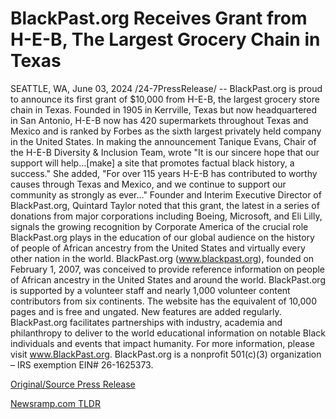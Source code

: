 # BlackPast.org Receives Grant from H-E-B, The Largest Grocery Chain in Texas

SEATTLE, WA, June 03, 2024 /24-7PressRelease/ -- BlackPast.org is proud to announce its first grant of $10,000 from H-E-B, the largest grocery store chain in Texas. Founded in 1905 in Kerrville, Texas but now headquartered in San Antonio, H-E-B now has 420 supermarkets throughout Texas and Mexico and is ranked by Forbes as the sixth largest privately held company in the United States.   In making the announcement Tanique Evans, Chair of the H-E-B Diversity & Inclusion Team, wrote "It is our sincere hope that our support will help…[make] a site that promotes factual black history, a success." She added, "For over 115 years H-E-B has contributed to worthy causes through Texas and Mexico, and we continue to support our community as strongly as ever…"   Founder and Interim Executive Director of BlackPast.org, Quintard Taylor noted that this grant, the latest in a series of donations from major corporations including Boeing, Microsoft, and Eli Lilly, signals the growing recognition by Corporate America of the crucial role BlackPast.org plays in the education of our global audience on the history of people of African ancestry from the United States and virtually every other nation in the world.  BlackPast.org (www.blackpast.org), founded on February 1, 2007, was conceived to provide reference information on people of African ancestry in the United States and around the world. BlackPast.org is supported by a volunteer staff and nearly 1,000 volunteer content contributors from six continents. The website has the equivalent of 10,000 pages and is free and ungated. New features are added regularly. BlackPast.org facilitates partnerships with industry, academia and philanthropy to deliver to the world educational information on notable Black individuals and events that impact humanity. For more information, please visit www.BlackPast.org. BlackPast.org is a nonprofit 501(c)(3) organization – IRS exemption EIN# 26-1625373. 

[Original/Source Press Release](https://www.24-7pressrelease.com/press-release/511373/blackpastorg-receives-grant-from-h-e-b-the-largest-grocery-chain-in-texas) 

[Newsramp.com TLDR](https://newsramp.com/None) 